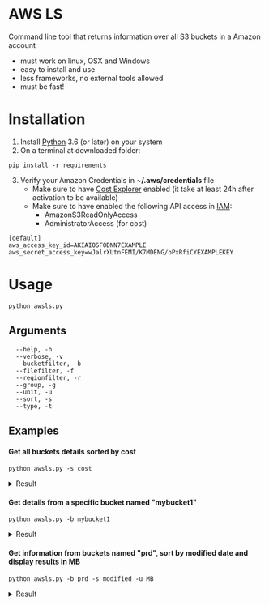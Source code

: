 # AWS LS
Command line tool that returns information over all S3 buckets in a Amazon account

* must work on linux, OSX and Windows
* easy to install and use
* less frameworks, no external tools allowed
* must be fast!

# Installation

1. Install [Python](https://www.python.org/downloads/) 3.6 (or later) on your system
2. On a terminal at downloaded folder:
```
pip install -r requirements
```
3. Verify your Amazon Credentials in **~/.aws/credentials** file
    * Make sure to have [Cost Explorer](https://console.aws.amazon.com/cost-reports/home) enabled (it take at least 24h after activation to be available)
    * Make sure to have enabled the following API access in [IAM](https://console.aws.amazon.com/iam/home):
      - AmazonS3ReadOnlyAccess
      - AdministratorAccess (for cost)   
```
[default]
aws_access_key_id=AKIAIOSFODNN7EXAMPLE
aws_secret_access_key=wJalrXUtnFEMI/K7MDENG/bPxRfiCYEXAMPLEKEY
```

# Usage
```
python awsls.py 
```
## Arguments
```
  --help, -h
  --verbose, -v
  --bucketfilter, -b
  --filefilter, -f
  --regionfilter, -r
  --group, -g
  --unit, -u
  --sort, -s
  --type, -t
```
## Examples
#### Get all buckets details sorted by cost
```
python awsls.py -s cost
```
<details>
  <summary>Result</summary>  
  
```
                   Region       Creation Date  Files             Size       Last modified      Cost
mybucketprd2    us-east-2 2019-09-13 12:05:44    373  721070816 bytes 2019-09-14 15:01:38  1.159216
mybucketprd3    sa-east-1 2019-09-13 12:06:21      3  113500480 bytes 2019-09-14 19:49:03  0.182467
mybucketprd1    us-east-2 2019-09-13 12:05:21      8    3552303 bytes 2019-09-15 21:07:33  0.005711
mybucket1       us-east-2 2019-09-15 19:26:16      1          0 bytes 2019-09-15 19:27:18  0.000000
```
</details>

#### Get details from a specific bucket named "mybucket1"
```
python awsls.py -b mybucket1
```
<details>
  <summary>Result</summary>  
  
```
              Region       Creation Date  Files     Size       Last modified  Cost
mybucket1  us-east-2 2019-09-15 19:26:16      1  0 bytes 2019-09-15 19:27:18     0
```
</details>

#### Get information from buckets named "prd", sort by modified date and display results in MB
```
python awsls.py -b prd -s modified -u MB
```
<details>
  <summary>Result</summary>  
  
```
                 Region       Creation Date  Files    Size       Last modified      Cost
mybucketprd1  us-east-2 2019-09-13 12:05:21      8    3 MB 2019-09-15 21:07:33  0.005881
mybucketprd3  sa-east-1 2019-09-13 12:06:21      3  108 MB 2019-09-14 19:49:03  0.187900
mybucketprd2  us-east-2 2019-09-13 12:05:44    373  688 MB 2019-09-14 15:01:38  1.193732
```
</details>
